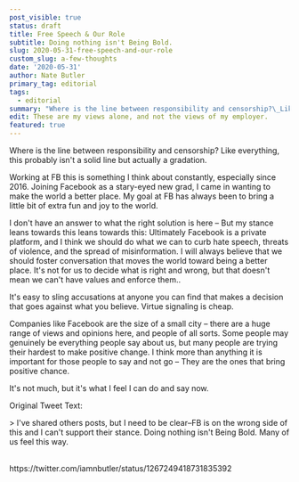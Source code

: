 ```yaml
---
post_visible: true
status: draft
title: Free Speech & Our Role
subtitle: Doing nothing isn't Being Bold.
slug: 2020-05-31-free-speech-and-our-role
custom_slug: a-few-thoughts
date: '2020-05-31'
author: Nate Butler
primary_tag: editorial
tags:
  - editorial
summary: "Where is the line between responsibility and censorship?\_Like everything, this probably isn't a solid line but actually a gradation. Working at FB\_this is something I think about constantly, especially since 2016. Joining Facebook as a stary-eyed new grad, I came in wanting to make the world a better place. My goal at FB\_has always been to bring a little bit of extra fun and joy to the world."
edit: These are my views alone, and not the views of my employer.
featured: true
---
```

<p>Where is the line between responsibility and censorship?&nbsp;Like everything, this probably isn't a solid line but actually a gradation.</p><p>Working at FB&nbsp;this is something I think about constantly, especially since 2016. Joining Facebook as a stary-eyed new grad, I came in wanting to make the world a better place. My goal at FB&nbsp;has always been to bring a little bit of extra fun and joy to the world.</p><p>I&nbsp;don't have an answer to what the right solution is here – But my stance leans towards this leans towards this:&nbsp;Ultimately Facebook is a private platform, and I think we should do what we can to curb hate speech, threats of violence, and the spread of misinformation. I will always believe that we should foster conversation that moves the world toward being a better place. It's not for us to decide what is right and wrong, but that doesn't mean we can't have values and enforce them..</p><p>It's easy to sling accusations at anyone you can find that makes a decision that goes against what you believe. Virtue signaling is cheap.</p><p>Companies like Facebook are the size of a small city – there are a huge range of views and opinions here, and people of all sorts. Some people may genuinely be everything people say about us, but many people are trying their hardest to make positive change. I think more than anything it is important for those people to say and not go – They are the ones that bring positive chance.</p><p>It's not much, but it's what I&nbsp;feel I can do and say now.</p><p>Original Tweet Text:</p><p>&gt;&nbsp;I've shared others posts, but I need to be clear–FB is on the wrong side of this and I can't support their stance. Doing nothing isn't Being Bold. Many of us feel this way.</p><p><br>https://twitter.com/iamnbutler/status/1267249418731835392</p>